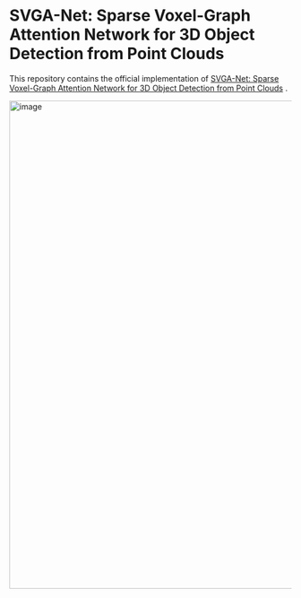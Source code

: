 # SVGA-Net: Sparse Voxel-Graph Attention Network for 3D Object Detection from Point Clouds
This repository contains the official implementation of [SVGA-Net: Sparse Voxel-Graph Attention Network for 3D Object Detection from Point Clouds](https://ojs.aaai.org/index.php/AAAI/article/view/19969) .

<img width="871" alt="image" src="https://github.com/hithqd/SVGA-Net/assets/37433515/23c8d70c-ecb6-4ecd-8cff-a2c46c2546a7">
